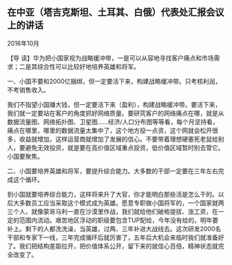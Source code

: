 ## 在中亚（塔吉克斯坦、土耳其、白俄）代表处汇报会议上的讲话

2016年10月



【导  读】华为把小国家视为战略缓冲带，一是可以从容地寻找客户痛点和市场需求；二是其综合性可以比较好地培养英雄和将军。



一、小国不要和2000亿捆绑，但一定要活下来，构建战略缓冲带。只考核利润，不考销售收入。



我们不指望小国赚大钱，但一定要活下来（盈利），构建战略缓冲带。要活下来，我们就一定要站在客户的角度抓好网络质量。要研究客户的网络痛点在哪，就是从数据流量图、网络拓扑图、卫星图……经济/人口分布图等等看，每个月坚持看，痛点在哪里，哪里的数据流量太集中了，这个地方投一点资，这个网就会松开很多，收益就增加，这样运营商就增加了发展的信心。不要带着理想硬塞死老鼠给别人，要避免无效投资，就是要在高价值区域重点投资，低价值区域暂时别去管它。小国要聚焦。

二、小国要培养英雄和将军，要提升综合能力。大多数的干部一定要在三年左右完成这个循环。

到小国就要培养综合能力，这样将来升了大官，你才能明白那些活是怎么干的。以后大多数员工应当采取这个模式成为英雄。愿意专职做小国将军的，一个国家就两三个人，就像蒙哥马利一直在沙漠里作战，我们就给他们破格提拔、涨工资，在一定的范围内流动。艰苦地区浮动的职级要包含TUP配给，今年没有给的，明年要补上。剩下的人都洗洗澡，当英雄，过两、三年补进大战线去。这次研发2000名干部和专家下一线，三年完成循环后就厉害了，五年后大机会来临时我们就准备好了。我们把结构差距拉开，把价值体系公开，留下来的就信心百倍，精神状态就完全改变了。
